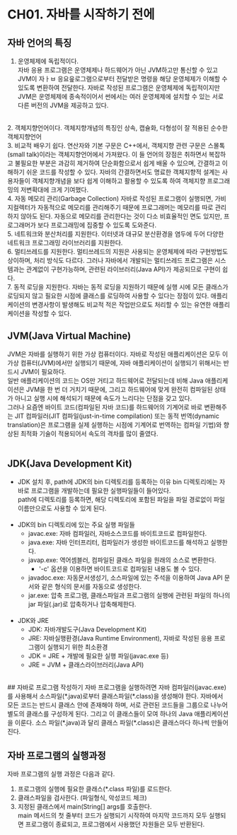 CH01. 자바를 시작하기 전에
=======

## 자바 언어의 특징
1. 운영체제에 독립적이다.  
   자바 응용 프로그램은 운영체제나 하드웨어가 아닌 JVM하고만 통신할 수 있고 JVM이 자ㅏㅂ 응요읖로그램으로부터 전달받은 명령을 해당 운영체제가 이해할 수 있도록 변환하여 전달한다. 
   자바로 작성된 프로그램은 운영체제에 독립적이지만 JVM은 운영체제에 종속적이어서 썬에서는 여러 운영체제에 설치할 수 있는 서로 다른 버전의 JVM을 제공하고 있다.  
<br>  
2. 객체지향언어이다.  
   객체지향개념의 특징인 상속, 캡슐화, 다형성이 잘 적용된 순수한 객체지향언어  
   <br>  
3. 비교적 배우기 쉽다.  
   연산자와 기본 구문은 C++에서, 객체지향 관련 구문은 스몰톡(small talk)이라는 객체지향언어에서 가져왔다. 
   이 들 언어의 장점은 취하면서 복잡하고 불필요한 부분은 과감히 제거하여 단순화함으로서 쉽게 배울 수 있으며, 간결하고 이해하기 쉬운 코드를 작성할 수 있다.  
   자바의 간결하면서도 명료한 객체지향적 설계는 사용자들이 객체지향개념을 보다 쉽게 이해하고 활용할 수 있도록 하여 객체지향 프로그래밍의 저변확대에 크게 기여했다.  
   <br>  
4. 자동 메모리 관리(Garbage Collection)  
   자바로 작성된 프로그램이 실행되면, 가비지컬렉터가 자동적으로 메모리를 관리해주기 때문에 프로그래머는 메모리를 따로 관리 하지 않아도 된다.  
   자동으로 메모리를 관리한다는 것이 다소 비효율적인 면도 있지만, 프로그래머가 보다 프로그래밍에 집중할 수 있도록 도와준다.  
   <br>  
5. 네트워크와 분산처리를 지원한다.  
   이터넷과 대규모 분산환경을 염두에 두어 다양한 네트워크 프로그래밍 라이브러리를 지원한다.  
   <br>  
6. 멀티쓰레드를 지원한다.  
   멀티쓰레드의 지원은 사용되는 운영체제에 따라 구현방법도 상이하며, 처리 방식도 다르다. 
   그러나 자바에서 개발되는 멀티쓰레드 프로그램은 시스템과는 관계없이 구현가능하며, 관련된 라이브러리(Java API)가 제공되므로 구현이 쉽다.  
   <br>  
7. 동적 로딩을 지원한다.  
   자바는 동적 로딩을 지원하기 때문에 실행 시에 모든 클래스가 로딩되지 않고 필요한 시점에 클래스를 로딩하여 사용할 수 있다는 장점이 있다. 
   애플리케이션의 변경사항이 발생해도 비교적 적은 작업만으로도 처리할 수 있는 유연한 애플리케이션을 작성할 수 있다.  
<br>  

## JVM(Java Virtual Machine)  
JVM은 자바를 실행하기 위한 가상 컴퓨터이다. 
자바로 작성된 애플리케이션은 모두 이 가상 컴퓨터(JVM)에서만 실행되기 때문에, 자바 애플리케이션이 실행되기 위해서는 반드시 JVM이 필요하다.  
일반 애플리케이션의 코드는 OS만 거티고 하드웨어로 전달되는데 비해 Java 애플리케이션은 JVM을 한 번 더 거치기 때문에, 그리고 하드웨어에 맞게 완전히 컴파일된 상태가 아니고 실행 시에 해석되기 때문에 속도가 느리다는 단점을 갖고 있다.  
그러나 요즘엔 바이트 코드(컴파일된 자바 코드)를 하드웨어의 기계어로 바로 변환해주는 JIT 컴파일러(JIT 컴파일(just-in-time compilation) 또는 동적 번역(dynamic translation)은 프로그램을 실제 실행하는 시점에 기계어로 번역하는 컴파일 기법)와 향상된 최적화 기술이 적용되어서 속도의 격차를 많이 줄였다.  
<br>  

## JDK(Java Development Kit)  
- JDK 설치 후, path에 JDK의 bin 디렉토리를 등록하는 이유
   bin 디렉토리에는 자바로 프로그램을 개발하는데 필요한 실행파일들이 들어있다.  
   path에 디렉토리를 등록하면, 해당 디렉토리에 포함된 파일을 파일 경로없이 파일 이름만으로도 사용할 수 있게 된다.  
  <br>  
- JDK의 bin 디렉토리에 있는 주요 실행 파일들
  - javac.exe: 자바 컴파일러, 자바소스코드를 바이트코드로 컴파일한다.  
  - java.exe: 자바 인터프리터, 컴파일러가 생성한 바이트코드를 해석하고 실행한다.  
  - javap.exe: 역어셈블러, 컴파일된 클래스 파일을 원래의 소스로 변환한다.  
    - '-c' 옵션을 이용하면 바이트코드로 컴파일된 내용도 볼 수 있다.  
  - javadoc.exe: 자동문서생성기, 소스파일에 있는 주석을 이용하여 Java API 문서와 같은 형식의 문서를 자동으로 생성한다.  
  - jar.exe: 압축 프로그램, 클래스파일과 프로그램의 실행에 관련된 파일의 하나의 jar 파일(.jar)로 압축하거나 압축해제한다.  
  <br>  
- JDK와 JRE  
  - JDK: 자바개발도구(Java Development Kit)  
  - JRE: 자바실행환경(Java Runtime Environment), 자바로 작성된 응용 프로그램이 실행되기 위한 최소환경  
  - JDK = JRE + 개발에 필요한 실행 파일(javac.exe 등)  
  - JRE = JVM + 클래스라이브러리(Java API)  
<br>  
## 자바로 프로그램 작성하기  
자바 프로그램을 실행하려면 자바 컴파일러(javac.exe)를 사용해서 소스파일(*.java)로부터 클래스파일(*.class)을 생성해야 한다.  
자바에서 모든 코드는 반드시 클래스 안에 존재해야 하며, 서로 관련된 코드들을 그룹으로 나누어 별도의 클래스를 구성하게 된다. 
그리고 이 클래스들이 모여 하나의 Java 애플리케이션을 이룬다.  
소스 파일(*.java)과 달리 클래스 파일(*.class)은 클래스마다 하나씩 만들어진다.  
<br>  

## 자바 프로그램의 실행과정  
자바 프로그램의 실행 과정은 다음과 같다.  
   1. 프로그램의 실행에 필요한 클래스(*.class 파일)를 로드한다.
   2. 클래스파일을 검사한다. (파일형식, 악성코드 체크)
   3. 지정된 클래스에서 main(String[] args를 호출한다.  
main 메서드의 첫 줄부터 코드가 실행되기 시작하여 마지막 코드까지 모두 실행되면 프로그램이 종료되고, 프로그램에서 사용했던 자원들은 모두 반환된다.  
<br>  



